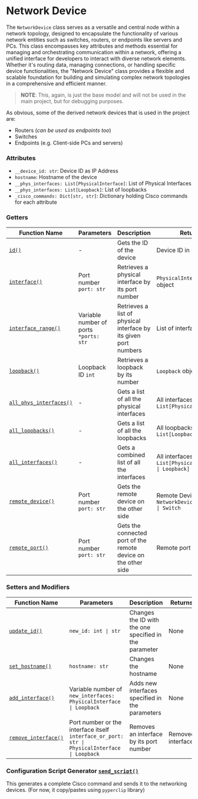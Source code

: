 # Network Device

The `NetworkDevice` class serves as a versatile and central node within a network topology, designed to encapsulate the functionality of various network entities such as switches, routers, or endpoints like servers and PCs. This class encompasses key attributes and methods essential for managing and orchestrating communication within a network, offering a unified interface for developers to interact with diverse network elements. Whether it's routing data, managing connections, or handling specific device functionalities, the "Network Device" class provides a flexible and scalable foundation for building and simulating complex network topologies in a comprehensive and efficient manner.

> **NOTE**: This, again, is just the base model and will not be used in the main project, but for debugging purposes.

As obvious, some of the derived network devices that is used in the project are:
- Routers (*can be used as endpoints too*)
- Switches
- Endpoints (e.g. Client-side PCs and servers)

### Attributes

- `__device_id: str`: Device ID as IP Address
- `hostname`: Hostname of the device
- `__phys_interfaces: List[PhysicalInterface]`: List of Physical Interfaces
- `__phys_interfaces: List[Loopback]`: List of loopbacks
- `_cisco_commands: Dict[str, str]`: Dictionary holding Cisco commands for each attribute

### Getters
| Function Name                                      | Parameters                             | Description                                                      | Returns                                                 |
|----------------------------------------------------|----------------------------------------|------------------------------------------------------------------|---------------------------------------------------------|
| [`id()`](./network_device.py#L64)                  | -                                      | Gets the ID of the device                                        | Device ID in `str`                                      |
| [`interface()`](./network_device.py#L67)           | Port number `port: str`                | Retrieves a physical interface by its port number                | `PhysicalInterface` object                              |
| [`interface_range()`](./network_device.py#L76)     | Variable number of ports `*ports: str` | Retrieves a list of physical interface by its given port numbers | List of interfaces                                      |
| [`loopback()`](./network_device.py#L79)            | Loopback ID `int`                      | Retrieves a loopback by its number                               | `Loopback` object                                       |
| [`all_phys_interfaces()`](./network_device.py#L88) | -                                      | Gets a list of all the physical interfaces                       | All interfaces as `List[PhysicalInterface]`             |
| [`all_loopbacks()`](./network_device.py#L91)       | -                                      | Gets a list of all the loopbacks                                 | All loopbacks as `List[Loopback]`                       |
| [`all_interfaces()`](./network_device.py#L94)      | -                                      | Gets a combined list of all the interfaces                       | All interfaces as `List[PhysicalInterface \| Loopback]` |
| [`remote_device()`](./network_device.py#L97)       | Port number `port: str`                | Gets the remote device on the other side                         | Remote Device as `NetworkDevice \| Router \| Switch`    |
| [`remote_port()`](./network_device.py#L105)        | Port number `port: str`                | Gets the connected port of the remote device on the other side   | Remote port as `str`                                    |

### Setters and Modifiers
| Function Name                                    | Parameters                                                                                    | Description                                            | Returns           |
|--------------------------------------------------|-----------------------------------------------------------------------------------------------|--------------------------------------------------------|-------------------|
| [`update_id()`](./network_device.py#L117)        | `new_id: int \| str`                                                                          | Changes the ID with the one specified in the parameter | None              |
| [`set_hostname()`](./network_device.py#L121)     | `hostname: str`                                                                               | Changes the hostname                                   | None              |
| [`add_interface()`](./network_device.py#L131)    | Variable number of `new_interfaces: PhysicalInterface \| Loopback`                            | Adds new interfaces specified in the parameters        | None              |
| [`remove_interface()`](./network_device.py#L160) | Port number or the interface itself `interface_or_port: str \| PhysicalInterface \| Loopback` | Removes an interface by its port number                | Removed interface |

### Configuration Script Generator [`send_script()`](./network_device.py#L174)

This generates a complete Cisco command and sends it to the networking devices. (For now, it copy/pastes using `pyperclip` library)
